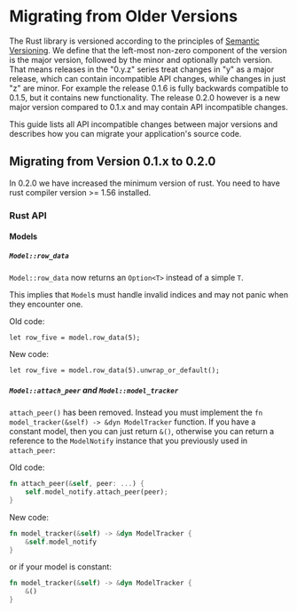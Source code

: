 # Migrating from Older Versions

The Rust library is versioned according to the principles of [Semantic Versioning](https://semver.org). We define that the left-most non-zero component of the version is the major version, followed by the minor and optionally patch version. That means releases in the "0.y.z" series treat changes in "y" as a major release, which can contain incompatible API changes, while changes in just "z" are minor. For example the release 0.1.6 is fully backwards compatible to 0.1.5, but it contains new functionality. The release 0.2.0 however is a new major version compared to 0.1.x and may contain API incompatible changes.

This guide lists all API incompatible changes between major versions and describes how you can migrate your application's source code.

## Migrating from Version 0.1.x to 0.2.0

In 0.2.0 we have increased the minimum version of rust. You need to have rust compiler version >= 1.56 installed.

### Rust API

#### Models

##### `Model::row_data`

`Model::row_data` now returns an `Option<T>` instead of a simple `T`.

This implies that `Model`s must handle invalid indices and may not panic when they encounter one.

Old code:

```rust,ignore
let row_five = model.row_data(5);
```

New code:

```rust,ignore
let row_five = model.row_data(5).unwrap_or_default();
```

##### `Model::attach_peer` and `Model::model_tracker`

`attach_peer()` has been removed. Instead you must implement the `fn model_tracker(&self) -> &dyn ModelTracker` function. If you have a constant model, then you can just return `&()`, otherwise you can return a reference to the `ModelNotify` instance that you previously used in `attach_peer`:

Old code:

```rust
fn attach_peer(&self, peer: ...) {
    self.model_notify.attach_peer(peer);
}
```

New code:

```rust
fn model_tracker(&self) -> &dyn ModelTracker {
    &self.model_notify
}
```

or if your model is constant:

```rust
fn model_tracker(&self) -> &dyn ModelTracker {
    &()
}
```
